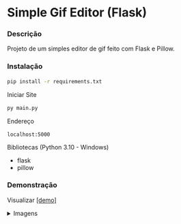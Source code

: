 # Simple Gif Editor (Flask)

### Descrição

Projeto de um simples editor de gif feito com Flask e Pillow.

### Instalação 

```bash
pip install -r requirements.txt
```

Iniciar Site

```bash
py main.py
```

Endereço
```url
localhost:5000
```

Bibliotecas (Python 3.10 - Windows)
- flask 
- pillow

### Demonstração

Visualizar [[demo]]()

<details>
<summary>Imagens</summary>

![demo](./github/demo_1.png)
![demo](./github/demo_2.png)

</details>
